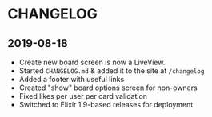 # CHANGELOG

## 2019-08-18

* Create new board screen is now a LiveView.
* Started `CHANGELOG.md` & added it to the site at `/changelog`
* Added a footer with useful links
* Created "show" board options screen for non-owners
* Fixed likes per user per card validation
* Switched to Elixir 1.9-based releases for deployment
